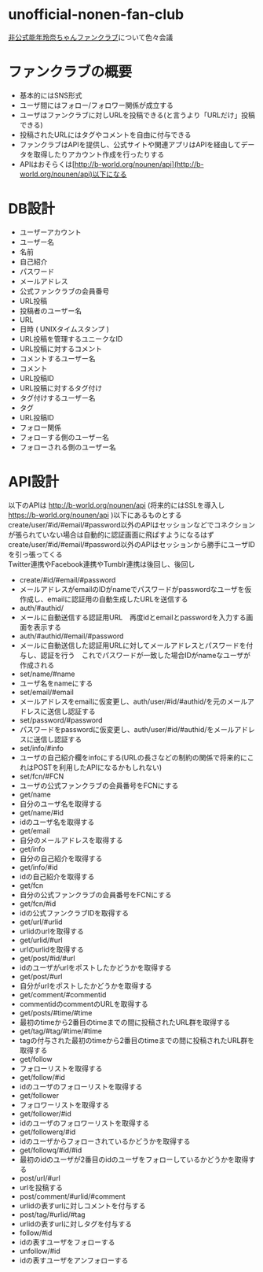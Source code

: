 unofficial-nonen-fan-club
=========================

[非公式能年玲奈ちゃんファンクラブ](http://b-world.org/nounen)について色々会議


# ファンクラブの概要

* 基本的にはSNS形式
* ユーザ間にはフォロー/フォロワー関係が成立する
* ユーザはファンクラブに対しURLを投稿できる(と言うより「URLだけ」投稿できる)
* 投稿されたURLにはタグやコメントを自由に付与できる
* ファンクラブはAPIを提供し、公式サイトや関連アプリはAPIを経由してデータを取得したりアカウント作成を行ったりする
 * APIはおそらくは[http://b-world.org/nounen/api](http://b-world.org/nounen/api)以下になる

# DB設計

* ユーザーアカウント
 * ユーザー名
 * 名前
 * 自己紹介
 * パスワード
 * メールアドレス
 * 公式ファンクラブの会員番号
* URL投稿
 * 投稿者のユーザー名
 * URL
 * 日時 ( UNIXタイムスタンプ )
 * URL投稿を管理するユニークなID
* URL投稿に対するコメント
 * コメントするユーザー名
 * コメント
 * URL投稿ID
* URL投稿に対するタグ付け
 * タグ付けするユーザー名
 * タグ
 * URL投稿ID
* フォロー関係
 * フォローする側のユーザー名
 * フォローされる側のユーザー名

# API設計

以下のAPIは http://b-world.org/nounen/api (将来的にはSSLを導入し https://b-world.org/nounen/api )以下にあるものとする  
create/user/#id/#email/#password以外のAPIはセッションなどでコネクションが張られていない場合は自動的に認証画面に飛ばすようになるはず  
create/user/#id/#email/#password以外のAPIはセッションから勝手にユーザIDを引っ張ってくる  
Twitter連携やFacebook連携やTumblr連携は後回し、後回し

* create/#id/#email/#password
 * メールアドレスがemailのIDがnameでパスワードがpasswordなユーザを仮作成し、emailに認証用の自動生成したURLを送信する
* auth/#authid/
 * メールに自動送信する認証用URL　再度idとemailとpasswordを入力する画面を表示する
* auth/#authid/#email/#password
 * メールに自動送信した認証用URLに対してメールアドレスとパスワードを付与し、認証を行う　これでパスワードが一致した場合IDがnameなユーザが作成される
* set/name/#name
 * ユーザ名をnameにする
* set/email/#email
 * メールアドレスをemailに仮変更し、auth/user/#id/#authid/を元のメールアドレスに送信し認証する
* set/password/#password
 * パスワードをpasswordに仮変更し、auth/user/#id/#authid/をメールアドレスに送信し認証する
* set/info/#info
 * ユーザの自己紹介欄をinfoにする(URLの長さなどの制約の関係で将来的にこれはPOSTを利用したAPIになるかもしれない)
* set/fcn/#FCN
 * ユーザの公式ファンクラブの会員番号をFCNにする
* get/name
 * 自分のユーザ名を取得する
* get/name/#id
 * idのユーザ名を取得する
* get/email
 * 自分のメールアドレスを取得する
* get/info
 * 自分の自己紹介を取得する
* get/info/#id
 * idの自己紹介を取得する
* get/fcn
 * 自分の公式ファンクラブの会員番号をFCNにする
* get/fcn/#id
 * idの公式ファンクラブIDを取得する
* get/url/#urlid
 * urlidのurlを取得する
* get/urlid/#url
 * urlのurlidを取得する
* get/post/#id/#url
 * idのユーザがurlをポストしたかどうかを取得する
* get/post/#url
 * 自分がurlをポストしたかどうかを取得する
* get/comment/#commentid
 * commentidのcommentのURLを取得する
* get/posts/#time/#time
 * 最初のtimeから2番目のtimeまでの間に投稿されたURL群を取得する
* get/tag/#tag/#time/#time
 * tagの付与された最初のtimeから2番目のtimeまでの間に投稿されたURL群を取得する
* get/follow
 * フォローリストを取得する
* get/follow/#id
 * idのユーザのフォローリストを取得する
* get/follower
 * フォロワーリストを取得する
* get/follower/#id
 * idのユーザのフォロワーリストを取得する
* get/followerq/#id
 * idのユーザからフォローされているかどうかを取得する
* get/followq/#id/#id
 * 最初のidのユーザが2番目のidのユーザをフォローしているかどうかを取得する
* post/url/#url
 * urlを投稿する
* post/comment/#urlid/#comment
 * urlidの表すurlに対しコメントを付与する
* post/tag/#urlid/#tag
 * urlidの表すurlに対しタグを付与する
* follow/#id
 * idの表すユーザをフォローする
* unfollow/#id
 * idの表すユーザをアンフォローする
